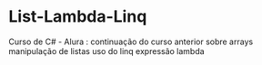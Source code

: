 # List-Lambda-Linq
Curso de C# - Alura : continuação do curso anterior sobre arrays
manipulação de listas
uso do linq
expressão lambda
